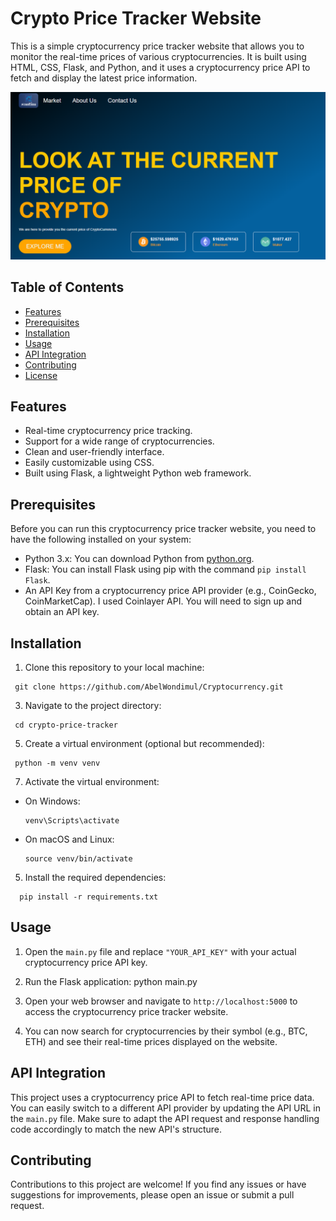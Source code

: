 # Crypto Price Tracker Website

This is a simple cryptocurrency price tracker website that allows you to monitor the real-time prices of various cryptocurrencies. It is built using HTML, CSS, Flask, and Python, and it uses a cryptocurrency price API to fetch and display the latest price information.


<img src="Img/crypto.png" alt="screenshot of website">

## Table of Contents

- [Features](#features)
- [Prerequisites](#prerequisites)
- [Installation](#installation)
- [Usage](#usage)
- [API Integration](#api-integration)
- [Contributing](#contributing)
- [License](#license)

## Features

- Real-time cryptocurrency price tracking.
- Support for a wide range of cryptocurrencies.
- Clean and user-friendly interface.
- Easily customizable using CSS.
- Built using Flask, a lightweight Python web framework.

## Prerequisites

Before you can run this cryptocurrency price tracker website, you need to have the following installed on your system:

- Python 3.x: You can download Python from [python.org](https://www.python.org/downloads/).
- Flask: You can install Flask using pip with the command `pip install Flask`.
- An API Key from a cryptocurrency price API provider (e.g., CoinGecko, CoinMarketCap). I used Coinlayer API. You will need to sign up and obtain an API key.

## Installation

1. Clone this repository to your local machine:
  ```
   git clone https://github.com/AbelWondimul/Cryptocurrency.git
  ```
3. Navigate to the project directory:
  ```
   cd crypto-price-tracker
  ```
5. Create a virtual environment (optional but recommended):
  ```
   python -m venv venv
  ```
7. Activate the virtual environment:

- On Windows:

  ```
  venv\Scripts\activate
  ```

- On macOS and Linux:

  ```
  source venv/bin/activate
  ```

5. Install the required dependencies:
  ```
    pip install -r requirements.txt
  ```

## Usage

1. Open the `main.py` file and replace `"YOUR_API_KEY"` with your actual cryptocurrency price API key.

2. Run the Flask application:
  python main.py

3. Open your web browser and navigate to `http://localhost:5000` to access the cryptocurrency price tracker website.

4. You can now search for cryptocurrencies by their symbol (e.g., BTC, ETH) and see their real-time prices displayed on the website.

## API Integration

This project uses a cryptocurrency price API to fetch real-time price data. You can easily switch to a different API provider by updating the API URL in the `main.py` file. Make sure to adapt the API request and response handling code accordingly to match the new API's structure.

## Contributing

Contributions to this project are welcome! If you find any issues or have suggestions for improvements, please open an issue or submit a pull request.










